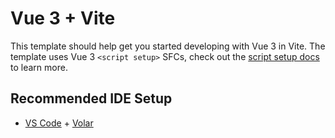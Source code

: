 # Vue 3 + Vite

This template should help get you started developing with Vue 3 in Vite. The template uses Vue 3 `<script setup>` SFCs, check out the [script setup docs](https://v3.vuejs.org/api/sfc-script-setup.html#sfc-script-setup) to learn more.

## Recommended IDE Setup



- [VS Code](https://code.visualstudio.com/) + [Volar](https://marketplace.visualstudio.com/items?itemName=Vue.volar)
